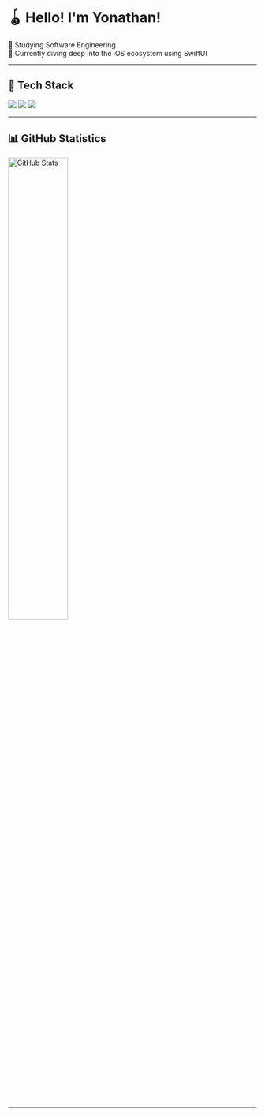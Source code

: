 <h1 align="left"> 🪀 Hello! I'm Yonathan!</h1>

<p align="left">
🧩 Studying Software Engineering <br/>
🍏 Currently diving deep into the iOS ecosystem using SwiftUI
</p>

---

## 🔫 Tech Stack

<p align="left">
  <img src="https://img.shields.io/badge/Swift-%23FA7343?style=for-the-badge&logo=swift&logoColor=white"/>
  <img src="https://img.shields.io/badge/JavaScript-%23F7DF1E?style=for-the-badge&logo=javascript&logoColor=black"/>
  <img src="https://img.shields.io/badge/C-%2300599C?style=for-the-badge&logo=c&logoColor=white"/>
</p>

---

## 📊 GitHub Statistics

<p align="left">
  <img src="https://github-readme-stats.vercel.app/api?username=Nathz56&show_icons=true&hide_border=true&bg_color=000000&title_color=00FF88&text_color=FFFFFF&icon_color=00FF88" width="49%" alt="GitHub Stats" />
</p>

---
